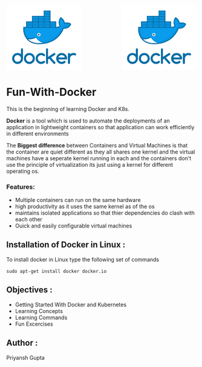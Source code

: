 <img align="left;" width="200" src="Images/geektechstuff_docker.png"><img align="right" width="200" src="Images/geektechstuff_docker.png">


# Fun-With-Docker 
This is the beginning of learning Docker and K8s. 

**Docker** is a tool which is used to automate the deployments of an application in lightweight containers so that application can work efficiently in different environments 

The **Biggest difference** between Containers and Virtual Machines is that the container are quiet different as they all shares one kernel and the virtual machines have a seperate kernel running in each and the containers don't use the principle of virtualization its just using a kernel for different operating os.



### Features:
 - Multiple containers can run on the same hardware
 - high productivity as it uses the same kernel as of the os 
 - maintains isolated applications so that thier dependencies do clash with each other
 - Ouick and easily configurable virtual machines
 

## Installation of Docker in Linux :

To install docker in Linux type the following set of commands

```shell 
sudo apt-get install docker docker.io
```

## Objectives :

- Getting Started With Docker and Kubernetes 
- Learning Concepts 
- Learning Commands
- Fun Excercises

## Author :

Priyansh Gupta
